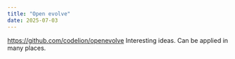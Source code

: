 ```yaml
---
title: "Open evolve"
date: 2025-07-03
---
```


<https://github.com/codelion/openevolve>
Interesting ideas. Can be applied in many places.
